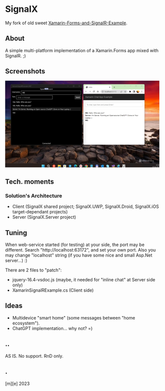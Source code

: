 # SignalX
My fork of old sweet [Xamarin-Forms-and-SignalR-Example](https://github.com/schneidenbach/Xamarin-Forms-and-SignalR-Example).

## About 
A simple multi-platform implementation of a Xamarin.Forms app mixed with SignalR. ;)


## Screenshots
![Shot 1](Images/shot1.png)


## Tech. moments

### Solution's Architecture
- Client (SignalX shared project; SignalX.UWP, SignalX.Droid, SignalX.iOS target-dependant projects)
- Server (SignalX.Server project)

## Tuning
When web-service started (for testing) at your side, the port may be different.
Search "http://localhost:63172", and set your own port. Also you may change "localhost" string (if you have some nice and small Asp.Net server...) :)

There are 2 files to "patch":
- jquery-16.4-vsdoc.js (maybe, it needed for "inline chat" at Server side only)
- XamarinSignalRExample.cs (Client side)

## Ideas
- Multidevice "smart home" (some messages between "home ecosystem").
- ChatGPT implementation... why not? =)

## ..
AS IS. No support. RnD only.

## .
[m][e] 2023

